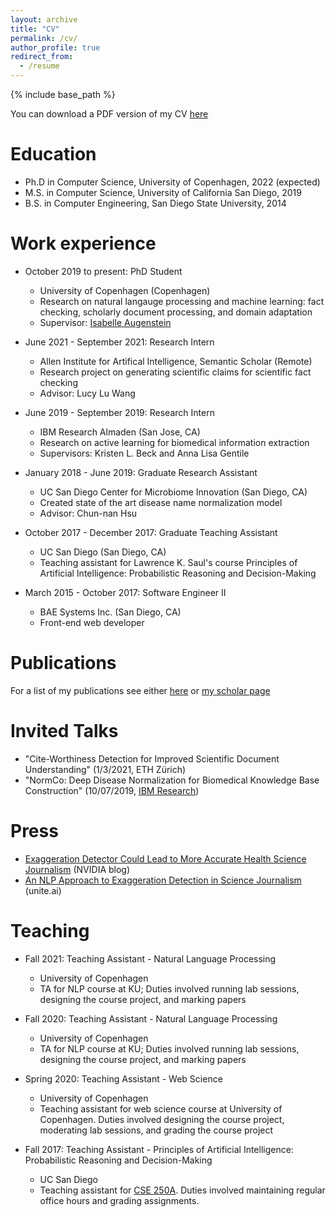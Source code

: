 ```yaml
---
layout: archive
title: "CV"
permalink: /cv/
author_profile: true
redirect_from:
  - /resume
---
```


{% include base_path %}

You can download a PDF version of my CV [here](/files/Curriculum_Vitae.pdf)

Education
======
* Ph.D in Computer Science, University of Copenhagen, 2022 (expected)
* M.S. in Computer Science, University of California San Diego, 2019
* B.S. in Computer Engineering, San Diego State University, 2014

Work experience
======
* October 2019 to present: PhD Student
  * University of Copenhagen (Copenhagen)
  * Research on natural langauge processing and machine learning: fact checking, scholarly document processing, and domain adaptation
  * Supervisor: [Isabelle Augenstein](https://isabelleaugenstein.github.io/)

* June 2021 - September 2021: Research Intern
  * Allen Institute for Artifical Intelligence, Semantic Scholar (Remote)
  * Research project on generating scientific claims for scientific fact checking
  * Advisor: Lucy Lu Wang

* June 2019 - September 2019: Research Intern
  * IBM Research Almaden (San Jose, CA)
  * Research on active learning for biomedical information extraction
  * Supervisors: Kristen L. Beck and Anna Lisa Gentile
  
* January 2018 - June 2019: Graduate Research Assistant
  * UC San Diego Center for Microbiome Innovation (San Diego, CA)
  * Created state of the art disease name normalization model
  * Advisor: Chun-nan Hsu
  
* October 2017 - December 2017: Graduate Teaching Assistant
  * UC San Diego (San Diego, CA)
  * Teaching assistant for Lawrence K. Saul's course Principles of Artificial Intelligence:
Probabilistic Reasoning and Decision-Making

* March 2015 - October 2017: Software Engineer II
  * BAE Systems Inc. (San Diego, CA)
  * Front-end web developer

Publications
======
  For a list of my publications see either [here](/publications) or [my scholar page](https://scholar.google.com/citations?hl=en&user=OGk5UnYAAAAJ)
  
Invited Talks
======

* "Cite-Worthiness Detection for Improved Scientific Document Understanding" (1/3/2021, ETH Zürich)
* "NormCo: Deep Disease Normalization for Biomedical Knowledge Base Construction" (10/07/2019, [IBM Research](https://www.youtube.com/watch?v=LZnfbRPVoio&ab_channel=IBMResearch))

Press
=====
* [Exaggeration Detector Could Lead to More Accurate Health Science Journalism](https://blogs.nvidia.com/blog/2021/10/01/exaggeration-detector/) (NVIDIA blog)
* [An NLP Approach to Exaggeration Detection in Science Journalism](https://www.unite.ai/an-nlp-approach-to-exaggeration-detection-in-science-journalism/) (unite.ai)

Teaching
======
  * Fall 2021: Teaching Assistant - Natural Language Processing
    * University of Copenhagen
    * TA for NLP course at KU; Duties involved running lab sessions, designing the course project, and marking papers

  * Fall 2020: Teaching Assistant - Natural Language Processing
    * University of Copenhagen
    * TA for NLP course at KU; Duties involved running lab sessions, designing the course project, and marking papers

  * Spring 2020: Teaching Assistant - Web Science
    * University of Copenhagen
    * Teaching assistant for web science course at University of Copenhagen. Duties involved designing the course project, moderating lab sessions, and grading the course project
    
  * Fall 2017: Teaching Assistant - Principles of Artificial Intelligence:
Probabilistic Reasoning and Decision-Making
    * UC San Diego
    * Teaching assistant for [CSE 250A](https://cseweb.ucsd.edu/classes/fa17/cse250A-a/). Duties involved maintaining regular office hours and grading assignments.
  
